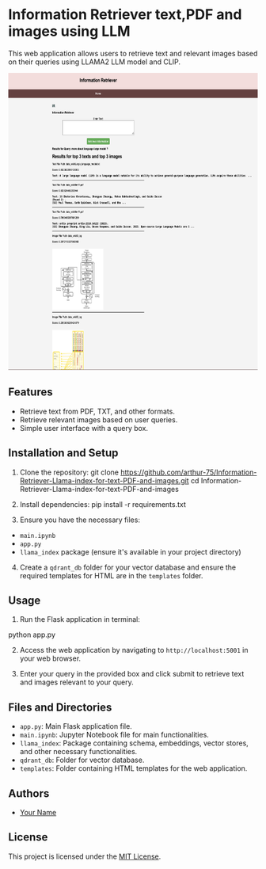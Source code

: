 # Information Retriever text,PDF and images using LLM

This web application allows users to retrieve text and relevant images based on their queries using LLAMA2 LLM model and CLIP.

<img src="https://github.com/arthur-75/Information-Retriever-Llama-index-for-text-PDF-and-images/blob/main/static/ex.png" width="600" height="600">

## Features

- Retrieve text from PDF, TXT, and other formats.
- Retrieve relevant images based on user queries.
- Simple user interface with a query box.

## Installation and Setup

1. Clone the repository:
git clone https://github.com/arthur-75/Information-Retriever-Llama-index-for-text-PDF-and-images.git
cd Information-Retriever-Llama-index-for-text-PDF-and-images

2. Install dependencies:
pip install -r requirements.txt

3. Ensure you have the necessary files:
- `main.ipynb`
- `app.py`
- `llama_index` package (ensure it's available in your project directory)

4. Create a `qdrant_db` folder for your vector database and ensure the required templates for HTML are in the `templates` folder.

## Usage

1. Run the Flask application in terminal:

python app.py


2. Access the web application by navigating to `http://localhost:5001` in your web browser.

3. Enter your query in the provided box and click submit to retrieve text and images relevant to your query.

## Files and Directories

- `app.py`: Main Flask application file.
- `main.ipynb`: Jupyter Notebook file for main functionalities.
- `llama_index`: Package containing schema, embeddings, vector stores, and other necessary functionalities.
- `qdrant_db`: Folder for vector database.
- `templates`: Folder containing HTML templates for the web application.

## Authors

- [Your Name](https://github.com/your_username)

## License

This project is licensed under the [MIT License](LICENSE).
